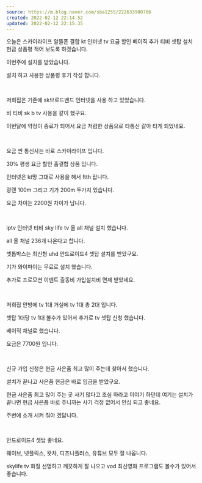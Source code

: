 ```yaml
---
source: https://m.blog.naver.com/sba1255/222633900766
created: 2022-02-12 22:14.52
updated: 2022-02-12 22:15.35
---
```

오늘은 스카이라이프 알뜰폰 결합 kt 인터넷 tv 요금 할인 베이직 추가 티비 셋탑 설치 현금 상품평 적어 보도록 하겠습니다.

이번주에 설치를 받았습니다.

설치 하고 사용한 상품평 후기 작성 합니다.

​

저희집은 기존에 sk브로드밴드 인터넷을 사용 하고 있었습니다.

비 티비 sk b tv 사용을 같이 했구요.

이번달에 약정이 종료가 되어서 요금 저렴한 상품으로 타통신 갈아 타게 되었네요.

​

요금 싼 통신사는 바로 스카이라이프 입니다.

30% 평생 요금 할인 홈결합 상품 입니다.

인터넷은 kt망 그대로 사용을 해서 ftth 랍니다.

광랜 100m 그리고 기가 200m 두가지 있습니다.

요금 차이는 2200원 차이가 납니다.

​

iptv 인터넷 티비 sky life tv 올 all 채널 설치 했습니다.

all 올 채널 236개 나온다고 합니다.

셋톱박스는 최신형 uhd 안드로이드4 셋탑 설치를 받았구요.

기가 와이파이는 무료로 설치 했습니다.

추가로 프로모션 이벤트 출동비 가입설치비 면제 받았네요.

​

저희집 안방에 tv 1대 거실에 tv 1대 총 2대 입니다.

셋탑 1대당 tv 1대 볼수가 있어서 추가로 tv 셋탑 신청 했습니다.

베이직 채널로 했습니다.

요금은 7700원 입니다.

​

신규 가입 신청은 현금 사은품 최고 많이 주는데 찾아서 했습니다.

설치가 끝나고 사은품 현금은 바로 입금을 받았구요.

현금 사은품 최고 많이 주는 곳 사기 많다고 조심 하라고 이야기 하던데 여기는 설치가 끝나면 현금 사은품 바로 주니까는 사기 걱정 없어서 안심 되고 좋네요.

주변에 소개 시켜 줘야 겠답니다.

​

안드로이드4 셋탑 좋네요.

웨이브, 넷플릭스, 왓챠, 디즈니플러스, 유튜브 모두 잘 나옵니다.

skylife tv 화질 선명하고 깨끗하게 잘 나오고 vod 최신영화 프로그램도 볼수가 있어서 좋습니다.
